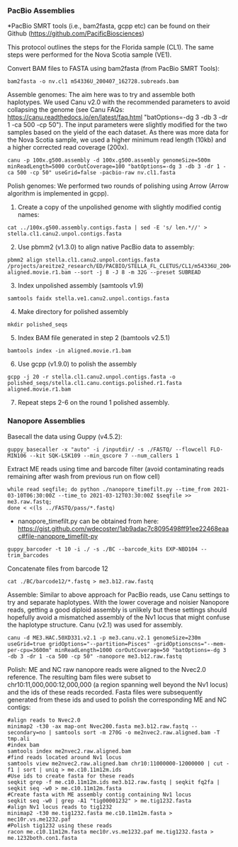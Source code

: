 ### PacBio Assemblies

*PacBio SMRT tools (i.e., bam2fasta, gcpp etc) can be found on their Github (https://github.com/PacificBiosciences)

This protocol outlines the steps for the Florida sample (CL1). The same steps were performed for the Nova Scotia sample (VE1).

Convert BAM files to FASTA using bam2fasta (from PacBio SMRT Tools):

``` 
bam2fasta -o nv.cl1 m54336U_200407_162728.subreads.bam 
```

Assemble genomes: The aim here was to try and assemble both haplotypes. We used Canu v2.0 with the recommended parameters to avoid collapsing the genome (see Canu FAQs: https://canu.readthedocs.io/en/latest/faq.html "batOptions=-dg 3 -db 3 -dr 1 -ca 500 -cp 50"). The input parameters were slightly modified for the two samples based on the yield of the each dataset. As there was more data for the Nova Scotia sample, we used a higher minimum read length (10kb) and a higher corrected read coverage (200x).

```
canu -p 100x.g500.assembly -d 100x.g500.assembly genomeSize=500m minReadLength=5000 corOutCoverage=100 "batOptions=-dg 3 -db 3 -dr 1 -ca 500 -cp 50" useGrid=false -pacbio-raw nv.cl1.fasta
```

Polish genomes: We performed two rounds of polishing using Arrow (Arrow algorithm is implemented in gcpp).
1) Create a copy of the unpolished genome with slightly modified contig names:

```
cat ../100x.g500.assembly.contigs.fasta | sed -E 's/ len.*//' > stella.cl1.canu2.unpol.contigs.fasta
```

2) Use pbmm2 (v1.3.0) to align native PacBio data to assembly:

```
pbmm2 align stella.cl1.canu2.unpol.contigs.fasta /projects/areitze2_research/ED/PACBIO/STELLA_FL_CLETUS/CL1/m54336U_200407_162728.subreads.bam aligned.movie.r1.bam --sort -j 8 -J 8 -m 32G --preset SUBREAD
```

3) Index unpolished assembly (samtools v1.9)

```
samtools faidx stella.ve1.canu2.unpol.contigs.fasta
```

4) Make directory for polished assembly

```
mkdir polished_seqs
```

5) Index BAM file generated in step 2 (bamtools v2.5.1)

```
bamtools index -in aligned.movie.r1.bam
```

6) Use gcpp (v1.9.0) to polish the assembly

```
gcpp -j 20 -r stella.cl1.canu2.unpol.contigs.fasta -o polished_seqs/stella.cl1.canu.contigs.polished.r1.fasta aligned.movie.r1.bam
```

7) Repeat steps 2-6 on the round 1 polished assembly.

### Nanopore Assemblies

Basecall the data using Guppy (v4.5.2):

```
guppy_basecaller -x "auto" -i /inputdir/ -s ./FASTQ/ --flowcell FLO-MIN106 --kit SQK-LSK109 --min_qscore 7 --num_callers 1
```

Extract ME reads using time and barcode filter (avoid contaminating reads remaining after wash from previous run on flow cell)
```
while read seqfile; do python ./nanopore_timefilt.py --time_from 2021-03-10T06:30:00Z --time_to 2021-03-12T03:30:00Z $seqfile >> me3.raw.fastq;
done < <(ls ../FASTQ/pass/*.fastq)
```

* nanopore_timefilt.py can be obtained from here: https://gist.github.com/wdecoster/1ab9adac7c8095498ff91ee22468eaac#file-nanopore_timefilt-py

```
guppy_barcoder -t 10 -i ./ -s ./BC --barcode_kits EXP-NBD104 --trim_barcodes
```

Concatenate files from barcode 12

```
cat ./BC/barcode12/*.fastq > me3.b12.raw.fastq
```

Assemble: Similar to above approach for PacBio reads, use Canu settings to try and separate haplotypes. With the lower coverage and noisier Nanopore reads, getting a good diploid assembly is unlikely but these settings should hopefully avoid a mismatched assembly of the Nv1 locus that might confuse the haplotype structure. Canu (v2.1) was used for assembly. 

```
canu -d ME3.HAC.50XD331.v2.1 -p me3.canu.v2.1 genomeSize=230m useGrid=true gridOptions="--partition=Pisces" -gridOptionscns="--mem-per-cpu=3600m" minReadLength=1000 corOutCoverage=50 "batOptions=-dg 3 -db 3 -dr 1 -ca 500 -cp 50" -nanopore me3.b12.raw.fastq
```

Polish: ME and NC raw nanopore reads were aligned to the Nvec2.0 reference. The resulting bam files were subset to chr10:11,000,000:12,000,000 (a region spanning well beyond the Nv1 locus) and the ids of these reads recorded. Fasta files were subsequently generated from these ids and used to polish the corresponding ME and NC contigs:

```
#align reads to Nvec2.0
minimap2 -t30 -ax map-ont Nvec200.fasta me3.b12.raw.fastq --secondary=no | samtools sort -m 270G -o me2nvec2.raw.aligned.bam -T tmp.ali
#index bam
samtools index me2nvec2.raw.aligned.bam
#find reads located around Nv1 locus
samtools view me2nvec2.raw.aligned.bam chr10:11000000-12000000 | cut -f1 | sort | uniq > me.c10.11m12m.ids
#Use ids to create fasta for these reads
seqkit grep -f me.c10.11m12m.ids me3.b12.raw.fastq | seqkit fq2fa | seqkit seq -w0 > me.c10.11m12m.fasta
#Create fasta with ME assembly contig containing Nv1 locus
seqkit seq -w0 | grep -A1 "tig00001232" > me.tig1232.fasta
#align Nv1 locus reads to tig1232
minimap2 -t30 me.tig1232.fasta me.c10.11m12m.fasta > mec10r.vs.me1232.paf
#Polish tig1232 using these reads
racon me.c10.11m12m.fasta mec10r.vs.me1232.paf me.tig1232.fasta > me.1232both.con1.fasta
```

